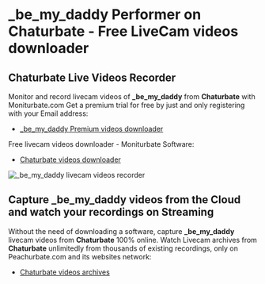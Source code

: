 # _be_my_daddy Performer on Chaturbate - Free LiveCam videos downloader

## Chaturbate Live Videos Recorder

Monitor and record livecam videos of **_be_my_daddy** from **Chaturbate** with Moniturbate.com
Get a premium trial for free by just and only registering with your Email address:
* [_be_my_daddy Premium videos downloader](https://moniturbate.com/request-demo-licence-key.html)

Free livecam videos downloader - Moniturbate Software:
* [Chaturbate videos downloader](https://moniturbate.com/moniturbate-download-software.html)

![_be_my_daddy livecam videos recorder](https://peachurnet.com/templates/moniturbate-software.png)


## Capture _be_my_daddy videos from the Cloud and watch your recordings on Streaming

Without the need of downloading a software, capture **_be_my_daddy** livecam videos from **Chaturbate** 100% online.
Watch Livecam archives from **Chaturbate** unlimitedly from thousands of existing recordings, only on Peachurbate.com and its websites network:
* [Chaturbate videos archives](https://peachurnet.com/)